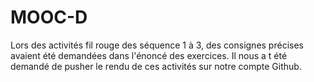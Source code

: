 # MOOC-D
Lors des activités fil rouge des séquence 1 à 3, des consignes précises avaient été demandées dans l'énoncé des exercices. Il nous a t été demandé de pusher le rendu de ces activités sur notre compte Github.
